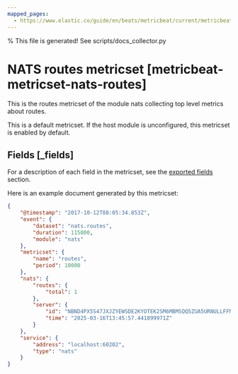 ```yaml
---
mapped_pages:
  - https://www.elastic.co/guide/en/beats/metricbeat/current/metricbeat-metricset-nats-routes.html
---
```


% This file is generated! See scripts/docs_collector.py

# NATS routes metricset [metricbeat-metricset-nats-routes]

This is the routes metricset of the module nats collecting top level metrics about routes.

This is a default metricset. If the host module is unconfigured, this metricset is enabled by default.

## Fields [_fields]

For a description of each field in the metricset, see the [exported fields](/reference/metricbeat/exported-fields-nats.md) section.

Here is an example document generated by this metricset:

```json
{
    "@timestamp": "2017-10-12T08:05:34.853Z",
    "event": {
        "dataset": "nats.routes",
        "duration": 115000,
        "module": "nats"
    },
    "metricset": {
        "name": "routes",
        "period": 10000
    },
    "nats": {
        "routes": {
            "total": 1
        },
        "server": {
            "id": "NBND4PX5S47JXJZYEWSDE2KYOTEK2SM6MBMSQQ5ZUA5URNULLFFMTFJH",
            "time": "2025-03-16T13:45:57.441899971Z"
        }
    },
    "service": {
        "address": "localhost:60202",
        "type": "nats"
    }
}
```
